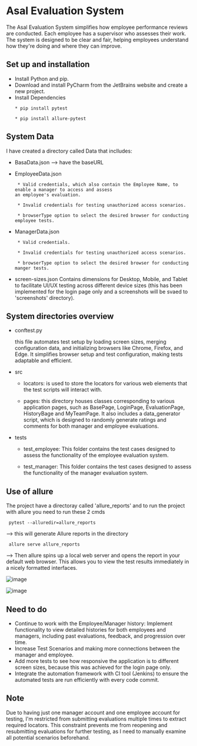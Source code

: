 # Asal Evaluation System
The Asal Evaluation System simplifies how employee performance reviews are conducted. Each employee has a supervisor who assesses their work. The system is designed to be clear and fair, helping employees understand how they're doing and where they can improve.

## Set up and installation
- Install Python and pip.
- Download and install PyCharm from the JetBrains website and create a new project.
- Install Dependencies
  ```
  * pip install pytest
  ```
  ```  
  * pip install allure-pytest
  ```  

## System Data
I have created a directory called Data that inclludes:
- BasaData.json --> have the baseURL

- EmployeeData.json
  
       * Valid credentials, which also contain the Employee Name, to enable a manager to access and assess 
      an employee's evaluation.
  
       * Invalid credentials for testing unauthorized access scenarios.
  
       * browserType option to select the desired browser for conducting employee tests.

- ManagerData.json

       * Valid credentials.
  
       * Invalid credentials for testing unauthorized access scenarios.
  
       * browserType option to select the desired browser for conducting manger tests.

- screen-sizes.json
  Contains dimensions for Desktop, Mobile, and Tablet to facilitate UI/UX testing across different device sizes (this has been implemented for the login page only and a 
  screenshots will be svaed to 'screenshots' directory).

## System directories overview

- conftest.py
 
  this file automates test setup by loading screen sizes, merging configuration data, and initializing browsers like Chrome, Firefox, and Edge. It simplifies browser setup 
  and test configuration, making tests adaptable and efficient.
- src
 
  * locators: is used to store the locators for various web elements that the test scripts will interact with.
  
  * pages: this directory houses classes corresponding to various application pages, such as BasePage, LoginPage, EvaluationPage, HistoryBage and MyTeamPage. It also 
    includes a data_generator script, which is designed to randomly generate ratings and comments for both manager and employee evaluations.
    
- tests
 
  * test_employee: This folder contains the test cases designed to assess the functionality of the employee evaluation system.
  
  * test_manager: This folder contains the test cases designed to assess the functionality of the manager evaluation system.


  
## Use of allure
The project have a directoray called 'allure_reports' and to run the project with allure you need to run these 2 cmds
```
 pytest --alluredir=allure_reports
```
--> this will generate Allure reports in the directory
```
 allure serve allure_reports
```
--> Then allure spins up a local web server and opens the report in your default web browser. This allows you to view the test results immediately in a nicely formatted interfaces.

![image](https://github.com/Aseel1612/Asal_Evaluation_System/assets/52132245/42471a94-71b3-48c7-8e75-0c9f443c6ccb)

![image](https://github.com/Aseel1612/Asal_Evaluation_System/assets/52132245/31f80752-636f-4b69-ba71-f5980bc49f6e)




## Need to do

  - Continue to work with the Employee/Manager history: Implement functionality to view detailed histories for both employees and managers, including past evaluations, 
    feedback, and progression over time.
  - Increase Test Scenarios and making more connections between the manager and employee.
  - Add more tests to see how responsive the application is to different screen sizes, because this was achieved for the login page only.
  - Integrate the automation framework with CI tool (Jenkins) to ensure the automated tests are run efficiently with every code commit. 


## Note

  Due to having just one manager account and one employee account for testing, I'm restricted from submitting evaluations multiple times to extract required locators. This 
  constraint prevents me from reopening and resubmitting evaluations for further testing, as I need to manually examine all potential scenarios beforehand. 
   
  

  
